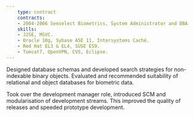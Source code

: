 ```yaml
---
    type: contract
    contracts:
    - 2004-2006 Senselect Biometrics, System Administrator and DBA
    skills:
    - J2SE, MSVC.
    - Oracle 10g, Sybase ASE 11, Intersystems Caché.
    - Red Hat EL3 & EL4, SUSE ES9.
    - Tomcat7, OpenVPN, CVS, Eclipse.
---
```

Designed database schemas and developed search strategies for non-indexable binary objects. Evaluated and recommended suitability of relational and object databases for biometric data.

Took over the development manager role, introduced SCM and modularisation of development streams. This improved the quality of releases and speeded prototype development.

